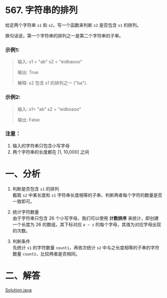 # 567. 字符串的排列

给定两个字符串 `s1` 和 `s2`，写一个函数来判断 `s2` 是否包含 `s1` 的排列。

换句话说，第一个字符串的排列之一是第二个字符串的子串。

### 示例1:

>输入: s1 = "ab" s2 = "eidbaooo"
>
>输出: True
>
>解释: s2 包含 s1 的排列之一 ("ba").
 
### 示例2:

>输入: s1= "ab" s2 = "eidboaoo"
>
>输出: False

### 注意：
1. 输入的字符串只包含小写字母
2. 两个字符串的长度都在 [1, 10,000] 之间


# 一、分析

1. 判断是否包含 `s1` 的排列  
截取 `s2` 中某长度和 `s1` 字符串长度相等的子串，判断两者每个字符的数量是否一致即可。

2. 统计字符数量  
由于字符串只包含 26 个小写字母，我们可以使用 **计数排序** 来统计，即创建一个长度为 26 的数组，其下标对应 `a ~ z` 的每个字母，其值为对应字母出现的次数。

3. 判断条件  
先统计 `s1` 的字符数量 `count1`，再依次统计 `s2` 中与之长度相等的子串的字符数量 `count2`，比较两者是否相同。

# 二、解答

[Solution.java](https://github.com/afei-cn/LeetCode/blob/master/567.%20Permutation%20in%20String/src/Solution.java)